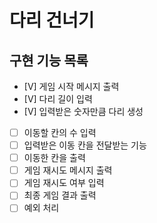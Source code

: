 # 다리 건너기

## 구현 기능 목록

- [V] 게임 시작 메시지 출력
- [V] 다리 길이 입력
- [V] 입력받은 숫자만큼 다리 생성
- [ ] 이동할 칸의 수 입력
- [ ] 입력받은 이동 칸을 전달받는 기능
- [ ] 이동한 칸을 출력
- [ ] 게임 재시도 메시지 출력
- [ ] 게임 재시도 여부 입력
- [ ] 최종 게임 결과 출력
- [ ] 예외 처리
